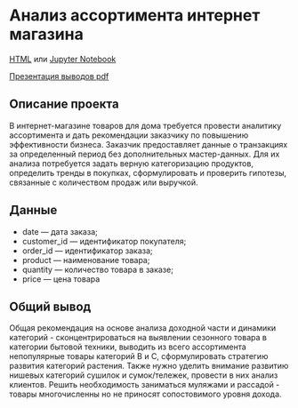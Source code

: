 # Анализ ассортимента интернет магазина

[HTML](product_analytic.html) или [Jupyter Notebook](product_analytic.ipynb)

[Презентация выводов pdf](product_analytic.pdf)

## Описание проекта

В интернет-магазине товаров для дома требуется провести аналитику ассортимента и дать рекомендации заказчику по повышению эффективности бизнеса. Заказчик предоставляет данные о транзакциях за определенный период без дополнительных мастер-данных. Для их анализа потребуется задать верную категоризацию продуктов, определить тренды в покупках, сформулировать и проверить гипотезы, связанные с количеством продаж или выручкой.

## Данные
- date — дата заказа;
- customer_id — идентификатор покупателя;
- order_id — идентификатор заказа;
- product — наименование товара;
- quantity — количество товара в заказе;
- price — цена товара

## Общий вывод

Общая рекомендация на основе анализа доходной части и динамики категорий - сконцентрироваться на выявлении сезонного товара в категории бытовой техники, выводить из всего ассортимента непопулярные товары категорий B и С, сформулировать стратегию развития категорий растения. Также нужно уделить внимание развитию нишевых категорий сушилок и сумок/тележек, провести в них анализ клиентов. Решить необходимость заниматься муляжами и рассадой - товары многочисленны но не приносят сопостовимого уровня дохода.
